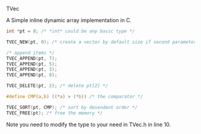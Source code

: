 TVec

A Simple inline dynamic array implementation in C.

```c
int *pt = 0; /* *int* could be any basic type */

TVEC_NEW(pt, 0); /* create a vector by default size if second parameter is 0 */

/* append items */
TVEC_APPEND(pt, 7);
TVEC_APPEND(pt, 5);
TVEC_APPEND(pt, 3);
TVEC_APPEND(pt, 8);

TVEC_DELETE(pt, 2); /* delete pt[2] */

#define CMP(a,b) ((*a) > (*b)) /* the comparator */

TVEC_SORT(pt, CMP); /* sort by desendent order */
TVEC_FREE(pt); /* free the memory */

```
Note you need to modify the type to your need in TVec.h in line 10.